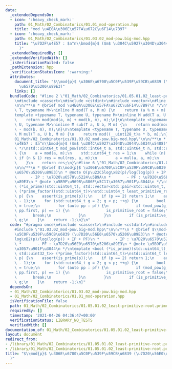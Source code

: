 ```yaml
---
data:
  _extendedDependsOn:
  - icon: ':heavy_check_mark:'
    path: 01_Math/02_Combinatorics/01.01_mod-operation.hpp
    title: "mod \u4E0A\u306E\u57FA\u672C\u6F14\u7B97"
  - icon: ':heavy_check_mark:'
    path: 01_Math/02_Combinatorics/01.03.02_mod-pow.big-mod.hpp
    title: "\u7D2F\u4E57 : $a^n\\bmod{m}$ ($m$ \u304C\u5927\u304D\u3044\u5834\u5408\
      )"
  _extendedRequiredBy: []
  _extendedVerifiedWith: []
  _isVerificationFailed: false
  _pathExtension: hpp
  _verificationStatusIcon: ':warning:'
  attributes:
    document_title: "$\\mod{p}$ \u306E\u6700\u5C0F\u539F\u59CB\u6839 (\u7D20\u56E0\
      \u6570\u5206\u89E3)"
    links: []
  bundledCode: "#line 2 \"01_Math/02_Combinatorics/01.05.01.02_least-primitive-root.prime-factor.hpp\"\
    \n#include <cassert>\n#include <cstdint>\n#include <vector>\n#line 3 \"01_Math/02_Combinatorics/01.01_mod-operation.hpp\"\
    \n\n/**\n * @brief mod \u4E0A\u306E\u57FA\u672C\u6F14\u7B97\n */\ntemplate <typename\
    \ T, typename M>\ninline M mod(T a, M m) {\n    return (a % m + m) % m;\n}\n\n\
    template <typename T, typename U, typename M>\ninline M add(T a, U b, M m) {\n\
    \    return mod(mod(a, m) + mod(b, m), m);\n}\n\ntemplate <typename T, typename\
    \ U, typename M>\ninline M sub(T a, U b, M m) {\n    return mod(mod(a, m) + m\
    \ - mod(b, m), m);\n}\n\ntemplate <typename T, typename U, typename M>\ninline\
    \ M mul(T a, U b, M m) {\n    return mod((__uint128_t)a * b, m);\n}\n#line 3 \"\
    01_Math/02_Combinatorics/01.03.02_mod-pow.big-mod.hpp\"\n\n/**\n * @brief \u7D2F\
    \u4E57 : $a^n\\bmod{m}$ ($m$ \u304C\u5927\u304D\u3044\u5834\u5408)\n * @note O(log(n))\n\
    \ */\nstd::uint64_t mod_pow(std::int64_t a, std::uint64_t n, std::uint64_t m)\
    \ {\n    a = mod(a, m);\n    std::uint64_t res = 1;\n    while (n) {\n       \
    \ if (n & 1) res = mul(res, a, m);\n        a = mul(a, a, m);\n        n >>= 1;\n\
    \    }\n    return res;\n}\n#line 6 \"01_Math/02_Combinatorics/01.05.01.02_least-primitive-root.prime-factor.hpp\"\
    \n\n/**\n * @brief $\\mod{p}$ \u306E\u6700\u5C0F\u539F\u59CB\u6839 (\u7D20\u56E0\
    \u6570\u5206\u89E3)\n * @note O(p\u22C5log\xB2(p)/log(log(p)) + IP + PF)\n * \
    \      - IP : \u7D20\u6570\u5224\u5B9A\n *       - PF : \u7D20\u56E0\u6570\u5206\
    \u89E3\n * @note \u5B9F\u969B\u306F\u5C11\u3057\u901F\u3044\n */\ntemplate <bool\
    \ (*is_prime)(std::uint64_t), std::vector<std::pair<std::uint64_t, std::uint32_t>>\
    \ (*prime_factor)(std::uint64_t)>\nstd::uint64_t least_primitive_root2(std::uint64_t\
    \ p) {\n    assert(is_prime(p));\n    if (p == 2) return 1;\n    auto pf = prime_factor(p\
    \ - 1);\n    for (std::uint64_t g = 2; g < p; ++g) {\n        bool is_primitive_root\
    \ = true;\n        for (auto pp : pf) {\n            if (mod_pow(g, (p - 1) /\
    \ pp.first, p) == 1) {\n                is_primitive_root = false;\n         \
    \       break;\n            }\n        }\n        if (is_primitive_root) return\
    \ g;\n    }\n    return -1;\n}\n"
  code: "#pragma once\n#include <cassert>\n#include <cstdint>\n#include <vector>\n\
    #include \"01.03.02_mod-pow.big-mod.hpp\"\n\n/**\n * @brief $\\mod{p}$ \u306E\u6700\
    \u5C0F\u539F\u59CB\u6839 (\u7D20\u56E0\u6570\u5206\u89E3)\n * @note O(p\u22C5\
    log\xB2(p)/log(log(p)) + IP + PF)\n *       - IP : \u7D20\u6570\u5224\u5B9A\n\
    \ *       - PF : \u7D20\u56E0\u6570\u5206\u89E3\n * @note \u5B9F\u969B\u306F\u5C11\
    \u3057\u901F\u3044\n */\ntemplate <bool (*is_prime)(std::uint64_t), std::vector<std::pair<std::uint64_t,\
    \ std::uint32_t>> (*prime_factor)(std::uint64_t)>\nstd::uint64_t least_primitive_root2(std::uint64_t\
    \ p) {\n    assert(is_prime(p));\n    if (p == 2) return 1;\n    auto pf = prime_factor(p\
    \ - 1);\n    for (std::uint64_t g = 2; g < p; ++g) {\n        bool is_primitive_root\
    \ = true;\n        for (auto pp : pf) {\n            if (mod_pow(g, (p - 1) /\
    \ pp.first, p) == 1) {\n                is_primitive_root = false;\n         \
    \       break;\n            }\n        }\n        if (is_primitive_root) return\
    \ g;\n    }\n    return -1;\n}"
  dependsOn:
  - 01_Math/02_Combinatorics/01.03.02_mod-pow.big-mod.hpp
  - 01_Math/02_Combinatorics/01.01_mod-operation.hpp
  isVerificationFile: false
  path: 01_Math/02_Combinatorics/01.05.01.02_least-primitive-root.prime-factor.hpp
  requiredBy: []
  timestamp: '2021-04-26 04:36:47+00:00'
  verificationStatus: LIBRARY_NO_TESTS
  verifiedWith: []
documentation_of: 01_Math/02_Combinatorics/01.05.01.02_least-primitive-root.prime-factor.hpp
layout: document
redirect_from:
- /library/01_Math/02_Combinatorics/01.05.01.02_least-primitive-root.prime-factor.hpp
- /library/01_Math/02_Combinatorics/01.05.01.02_least-primitive-root.prime-factor.hpp.html
title: "$\\mod{p}$ \u306E\u6700\u5C0F\u539F\u59CB\u6839 (\u7D20\u56E0\u6570\u5206\u89E3\
  )"
---
```

